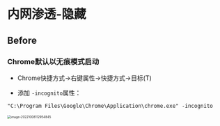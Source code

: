 # 内网渗透-隐藏

## Before

### Chrome默认以无痕模式启动

- Chrome快捷方式→右键属性→快捷方式→目标(T)

- 添加 `-incognito`属性：

```
"C:\Program Files\Google\Chrome\Application\chrome.exe" -incognito
```

<img src="https://typora-notes-1308934770.cos.ap-beijing.myqcloud.com/202210081129886.png" alt="image-20221008112954845" style="zoom:50%;" />